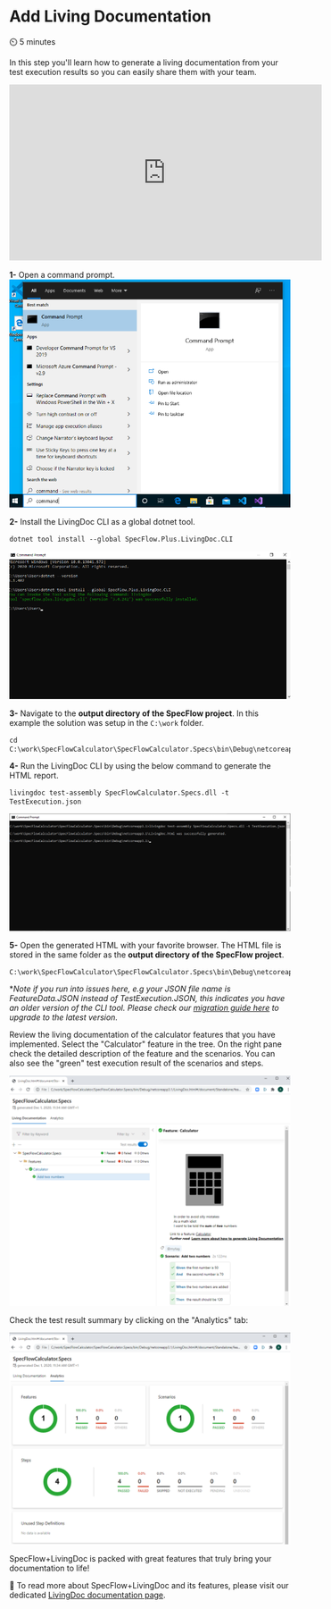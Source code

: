 Add Living Documentation
========================

⏲️ 5 minutes

In this step you'll learn how to generate a living documentation from your test execution results so you can easily share them with your team.

<iframe width="560" height="315" src="https://www.youtube.com/embed/eX8JCtZKPfk" frameborder="0" allow="accelerometer; autoplay; clipboard-write; encrypted-media; gyroscope; picture-in-picture" allowfullscreen></iframe>

**1-** Open a command prompt.  
![Open Command Prompt](../_static/final/start_menu_command_prompt.png)


**2-** Install the LivingDoc CLI as a global dotnet tool.

``` batch
dotnet tool install --global SpecFlow.Plus.LivingDoc.CLI
```

![Dotnet Tool Install](../_static/final/dotnet_tool_install.png)

**3-** Navigate to the **output directory of the SpecFlow project**. In this example the solution was setup in the `C:\work` folder.

``` batch
cd C:\work\SpecFlowCalculator\SpecFlowCalculator.Specs\bin\Debug\netcoreapp3.1
```

**4-** Run the LivingDoc CLI by using the below command to generate the HTML report.

``` batch
livingdoc test-assembly SpecFlowCalculator.Specs.dll -t TestExecution.json
```

![LivingDoc CLI](../_static/final/livingdoc_cliv2.png)

**5-** Open the generated HTML with your favorite browser. The HTML file is stored in the same folder as the **output directory of the SpecFlow project**.

``` batch
C:\work\SpecFlowCalculator\SpecFlowCalculator.Specs\bin\Debug\netcoreapp3.1\LivingDoc.html
```

**Note if you run into issues here, e.g your JSON file name is FeatureData.JSON instead of TestExecution.JSON, this indicates you have an older version of the CLI tool. Please check our [migration guide here](https://docs.specflow.org/projects/specflow-livingdoc/en/latest/Guides/Generator-Migration-v3.4-v3.5.html) to upgrade to the latest version.*

Review the living documentation of the calculator features that you have implemented. Select the "Calculator" feature in the tree. On the right pane check the detailed description of the feature and the scenarios. You can also see the "green" test execution result of the scenarios and steps.

![LivingDoc Calculator Feature](../_static/final/livingdoc_calculator_featurev2.png)

Check the test result summary by clicking on the "Analytics" tab:

![LivingDoc Execution Summary](../_static/final/livingdoc_test_result_summaryv2.png)

SpecFlow+LivingDoc is packed with great features that truly bring your documentation to life!

📄 To read more about SpecFlow+LivingDoc and its features, please visit our dedicated [LivingDoc documentation page](https://docs.specflow.org/projects/specflow-livingdoc/en/latest/index.html).